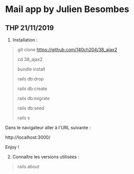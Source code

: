 <h1> Mail app by Julien Besombes</h1>

<h2> THP 21/11/2019 </h2>

1. Installation : 

> git clone https://github.com/140ch204/38_ajax2
>
> cd 38_ajax2
>
> bundle install
>
> rails db:drop
> 
> rails db:create
>
> rails db:migrate
> 
> rails db:seed
>
> rails s
>

Dans le navigateur aller à l'URL suivante : 

http://localhost:3000/

Enjoy !

2. Connaître les versions utilisées : 

>
> rails about
>